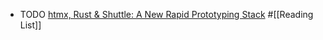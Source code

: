 - TODO [htmx, Rust & Shuttle: A New Rapid Prototyping Stack](https://www.shuttle.rs/blog/2023/10/25/htmx-with-rust) #[[Reading List]]
